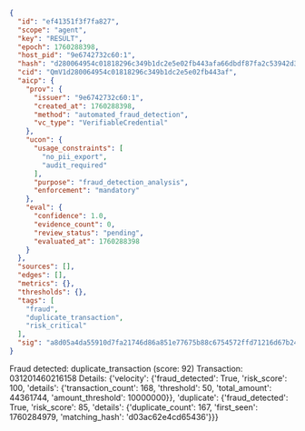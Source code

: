 ```json
{
  "id": "ef41351f3f7fa827",
  "scope": "agent",
  "key": "RESULT",
  "epoch": 1760288398,
  "host_pid": "9e6742732c60:1",
  "hash": "d280064954c01818296c349b1dc2e5e02fb443afa66dbdf87fa2c53942d36aa2",
  "cid": "QmV1d280064954c01818296c349b1dc2e5e02fb443af",
  "aicp": {
    "prov": {
      "issuer": "9e6742732c60:1",
      "created_at": 1760288398,
      "method": "automated_fraud_detection",
      "vc_type": "VerifiableCredential"
    },
    "ucon": {
      "usage_constraints": [
        "no_pii_export",
        "audit_required"
      ],
      "purpose": "fraud_detection_analysis",
      "enforcement": "mandatory"
    },
    "eval": {
      "confidence": 1.0,
      "evidence_count": 0,
      "review_status": "pending",
      "evaluated_at": 1760288398
    }
  },
  "sources": [],
  "edges": [],
  "metrics": {},
  "thresholds": {},
  "tags": [
    "fraud",
    "duplicate_transaction",
    "risk_critical"
  ],
  "sig": "a8d05a4da55910d7fa21746d86a851e77675b88c6754572ffd71216d67b249f2"
}
```

Fraud detected: duplicate_transaction (score: 92)
Transaction: 031201460216158
Details: {'velocity': {'fraud_detected': True, 'risk_score': 100, 'details': {'transaction_count': 168, 'threshold': 50, 'total_amount': 44361744, 'amount_threshold': 10000000}}, 'duplicate': {'fraud_detected': True, 'risk_score': 85, 'details': {'duplicate_count': 167, 'first_seen': 1760284979, 'matching_hash': 'd03ac62e4cd65436'}}}